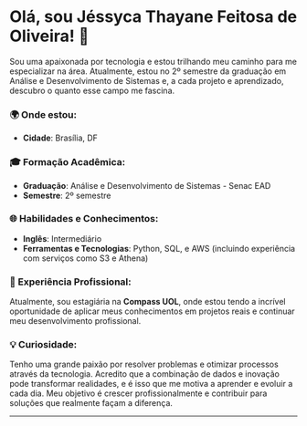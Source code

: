 
# Olá, sou Jéssyca Thayane Feitosa de Oliveira! 👋

Sou uma apaixonada por tecnologia e estou trilhando meu caminho para me especializar na área. Atualmente, estou no 2º semestre da graduação em Análise e Desenvolvimento de Sistemas e, a cada projeto e aprendizado, descubro o quanto esse campo me fascina.

### 🌍 Onde estou:
- **Cidade**: Brasília, DF

### 🎓 Formação Acadêmica:
- **Graduação**: Análise e Desenvolvimento de Sistemas - Senac EAD
- **Semestre**: 2º semestre

### 🌐 Habilidades e Conhecimentos:
- **Inglês**: Intermediário
- **Ferramentas e Tecnologias**: Python, SQL, e AWS (incluindo experiência com serviços como S3 e Athena)

### 💼 Experiência Profissional:
Atualmente, sou estagiária na **Compass UOL**, onde estou tendo a incrível oportunidade de aplicar meus conhecimentos em projetos reais e continuar meu desenvolvimento profissional.

### 💡 Curiosidade:
Tenho uma grande paixão por resolver problemas e otimizar processos através da tecnologia. Acredito que a combinação de dados e inovação pode transformar realidades, e é isso que me motiva a aprender e evoluir a cada dia. Meu objetivo é crescer profissionalmente e contribuir para soluções que realmente façam a diferença.

---
